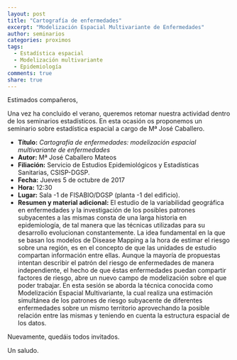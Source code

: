 ```yaml
---
layout: post
title: "Cartografía de enfermedades"
excerpt: "Modelización Espacial Multivariante de Enfermedades"
author: seminarios
categories: proximos
tags:
  - Estadística espacial
  - Modelización multivariante
  - Epidemiología
comments: true
share: true
---
```


Estimados compañeros,

Una vez ha concluido el verano, queremos retomar nuestra actividad dentro de los seminarios estadísticos. En esta ocasión os proponemos un seminario sobre estadística espacial a cargo de Mª José Caballero.

- **Título:** _Cartografía de enfermedades: modelización espacial multivariante de enfermedades_
- **Autor:** Mª José Caballero Mateos
- **Filiación:** Servicio de Estudios Epidemiológicos y Estadísticas Sanitarias, CSISP-DGSP.
- **Fecha:** Jueves 5 de octubre de 2017
- **Hora:** 12:30
- **Lugar:** Sala -1 de FISABIO/DGSP (planta -1 del edificio).
- **Resumen y material adicional:** El estudio de la variabilidad geográfica en enfermedades y la investigación de los posibles patrones subyacentes a las mismas consta de una larga historia en epidemiología, de tal manera que las técnicas utilizadas para su desarrollo evolucionan constantemente.  La idea fundamental en la que se basan los modelos de Disease Mapping a la hora de estimar el riesgo sobre una región, es en el concepto de que las unidades de estudio compartan información entre ellas. Aunque la mayoría de propuestas intentan describir el patrón del riesgo de enfermedades de manera independiente, el hecho de que éstas enfermedades puedan compartir factores de riesgo, abre un nuevo campo de modelización sobre el que poder trabajar. En esta sesión se aborda la técnica conocida como Modelización Espacial Multivariante, la cual realiza una estimación simultánea de los patrones de riesgo subyacente de diferentes enfermedades sobre un mismo territorio aprovechando la posible relación entre las mismas y teniendo en cuenta la estructura espacial de los datos.

Nuevamente, quedáis todos invitados.

Un saludo.
